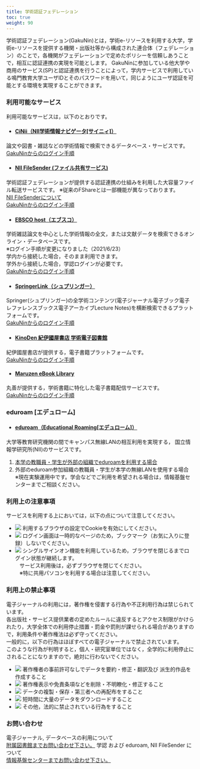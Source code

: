```yaml
---
title: 学術認証フェデレーション
toc: true
weight: 90
---
```

学術認証フェデレーション(GakuNin)とは，学術e-リソースを利用する大学，学術e-リソースを提供する機関・出版社等から構成された連合体（フェデレーション）のことで，各機関がフェデレーションで定めたポリシーを信頼しあうことで，相互に認証連携の実現を可能とします。
 GakuNinに参加している他大学や商用のサービス(SP)と認証連携を行うことによって，学内サービスで利用している鳴門教育大学ユーザIDとそのパスワードを用いて，同じようにユーザ認証を可能とする環境を実現することができます。

### 利用可能なサービス
利用可能なサービスは，以下のとおりです。

* #### [CiNii（NII学術情報ナビゲータ[サイニィ]）](https://ci.nii.ac.jp/)

論文や図書・雑誌などの学術情報で検索できるデータベース・サービスです。  
[GakuNinからのログイン手順](CiNii_Login.pdf)

* #### [NII FileSender (ファイル共有サービス)](https://filesender.nii.ac.jp/)
学術認証フェデレーションが提供する認証連携の仕組みを利用した大容量ファイル転送サービスです。
 ※従来のFShareとは一部機能が異なっております。  
[NII FileSenderについて](https://meatwiki.nii.ac.jp/confluence/pages/viewpage.action?pageId=21448920)  
[GakuNinからのログイン手順](nii_filesender.pdf)

* #### [EBSCO host（エブスコ）](http://search.ebscohost.com/login.aspx?authtype=ip,shib&custid=s6921876&group=main&profid=ehost&defaultdb=aph,ehh,pbh,psyh,pdh,msn,eric,lxh,cmedm)
学術雑誌論文を中心とした学術情報の全文，または文献データを検索できるオンライン・データベースです。  
※ログイン手順が変更になりました（2021/6/23）  
 学内から接続した場合，そのまま利用できます。  
 学外から接続した場合，学認ログインが必要です。  
[GakuNinからのログイン手順](EBSCO_Login.pdf)

* #### [SpringerLink（シュプリンガー）](https://link.springer.com/)
Springer(シュプリンガー)の全学術コンテンツ(電子ジャーナル電子ブック電子レファレンスブックス電子アーカイブLecture Notes)を横断検索できるプラットフォームです。  
[GakuNinからのログイン手順](SpringerLink_Login.pdf)

* #### [KinoDen 紀伊國屋書店 学術電子図書館](https://kinoden.kinokuniya.co.jp/naruto/)
紀伊國屋書店が提供する，電子書籍プラットフォームです。  
[GakuNinからのログイン手順](KinoDen.pdf)

* #### [Maruzen eBook Library](https://elib.maruzen.co.jp/)
丸善が提供する，学術書籍に特化した電子書籍配信サービスです。  
[GakuNinからのログイン手順](Maruzen_Login.pdf)

### eduroam [エデュローム]
* #### [eduroam（Educational Roaming[エデュローム]）](https://www.eduroam.jp/about/)
大学等教育研究機関の間でキャンパス無線LANの相互利用を実現する， 国立情報学研究所(NII)のサービスです。

1. [本学の教職員・学生が外部の組織でeduroamを利用する場合](eduroam-gakunai.pdf)
2. 外部のeduroam参加組織の教職員・学生が本学の無線LANを使用する場合  
※現在実験運用中です。学会などでご利用を希望される場合は，情報基盤センターまでご相談ください。

### 利用上の注意事項
 
 サービスを利用する上においては，以下の点について注意してください。
 
* ![](./img/check.gif) 利用するブラウザの設定でCookieを有効にしてください。
* ![](./img/check.gif) ログイン画面は一時的なページのため，ブックマーク（お気に入りに登録）しないでください。
* ![](./img/check.gif) シングルサインオン機能を利用しているため，ブラウザを閉じるまでログイン状態が継続します。  
    サービス利用後は，必ずブラウザを閉じてください。  
    ※特に共用パソコンを利用する場合は注意してください。
 
### 利用上の禁止事項
 電子ジャーナルの利用には，著作権を侵害する行為や不正利用行為は禁じられています。  
 各出版社・サービス提供業者の定めたルールに違反するとアクセス制限がかけられたり，大学全体での利用停止措置・罰金や罰則が課せられる場合がありますので，利用条件や著作権法は必ず守ってください。  
 一般的に，以下の行為はほぼすべての電子ジャーナルで禁止されています。  
 このような行為が判明すると，個人・研究室単位ではなく，全学的に利用停止にされることになりますので，絶対に行わないでください。
 
* ![](./img/check.gif) 著作権者の事前許可なしでデータを要約・修正・翻訳及び 派生的作品を作成すること
* ![](./img/check.gif) 著作権表示や免責条項などを削除・不明瞭化・修正すること
* ![](./img/check.gif) データの複製・保存・第三者への再配布をすること
* ![](./img/check.gif) 短時間に大量のデータをダウンロードすること
* ![](./img/check.gif) その他，法的に禁止されている行為をすること
 
### お問い合わせ
 電子ジャーナル, データベースの利用について  
[附属図書館までお問い合わせ下さい。](//www.naruto-u.ac.jp/library/inquiry.html)
 学認 および eduroam, NII FileSender について  
[情報基盤センターまでお問い合わせ下さい。](https://www.naruto-u.ac.jp/center/it/)
 

